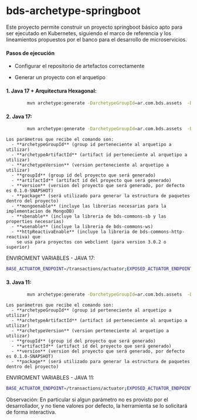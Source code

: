 # bds-archetype-springboot

Este proyecto permite construir un proyecto springboot básico apto para ser ejecutado en Kubernetes, siguiendo el marco de referencia y los lineamientos propuestos por el banco para el desarrollo de microservicios.

#### Pasos de ejecución

* Configurar el repositorio de artefactos correctamente

* Generar un proyecto con el arquetipo


#### 1. Java 17 + Arquitectura Hexagonal:
```bash
        mvn archetype:generate -DarchetypeGroupId=ar.com.bds.assets  -DarchetypeArtifactId=bds-archetype-springboot -DarchetypeVersion=3.0.2 -Dmongoenable=false -Dsbenable=false -Dwsenable=false
```

#### 2. Java 17:
```bash
        mvn archetype:generate -DarchetypeGroupId=ar.com.bds.assets  -DarchetypeArtifactId=bds-archetype-springboot -DarchetypeVersion=2.0.3 -Dmongoenable=false -Dsbenable=false -Dwsenable=false
```

    Los parámetros que recibe el comando son:
      - **archetypeGroupId** (group id perteneciente al arquetipo a utilizar)
      - **archetypeArtifactId** (artifact id perteneciente al arquetipo a utilizar)
      - **archetypeVersion** (version perteneciente al arquetipo a utilizar)
      - **groupId** (group id del proyecto que será generado)
      - **artifactId** (artifact id del proyecto que será generado)
      - **version** (version del proyecto que será generado, por defecto es 0.1.0-SNAPSHOT)
      - **package** (será utilizado para generar la estructura de paquetes dentro del proyecto)
      - **mongoenable** (incluye las librerias necesarias para la implementacion de MongoDB)
      - **sbenable** (incluye la libreria de bds-commons-sb y las properties necesarias)
      - **wsenable** (incluye la libreria de bds-commons-ws)
      - **httpReactivaEnable** (incluye la libreria de bds-commons-http-reactiva) que 
        se usa para proyectos con webclient (para version 3.0.2 o superior) 

ENVIROMENT VARIABLES - JAVA 17:
```bash
BASE_ACTUATOR_ENDPOINT=/transactions/actuator;EXPOSED_ACTUATOR_ENDPOINTS=info,health,prometheus;JSON_PLACEHOLDER_HOST=https://jsonplaceholder.typicode.com;JSON_PROPERTY_NAMING=LOWER_CAMEL_CASE;LOG_LEVEL=debug;LOG_PROFILE=local;OTEL_LOG_LEVEL=none;OTEL_LOGS_EXPORTER=none;OTEL_METRICS_EXPORTER=none;OTEL_TRACES_EXPORTER=none;SPRING_CLOUD_AZURE_COMPATIBILITY-VERIFIER_ENABLED=false;TIMEZONE=America/Buenos_Aires;SPRING_PROFILES_ACTIVE=local
```

#### 3. Java 11:
```bash
        mvn archetype:generate -DarchetypeGroupId=ar.com.bds.assets  -DarchetypeArtifactId=bds-archetype-springboot -DarchetypeVersion=0.3.2 -Dmongoenable=false -Dsbenable=false -Dwsenable=false
```

    Los parámetros que recibe el comando son:
      - **archetypeGroupId** (group id perteneciente al arquetipo a utilizar)
      - **archetypeArtifactId** (artifact id perteneciente al arquetipo a utilizar)
      - **archetypeVersion** (version perteneciente al arquetipo a utilizar)
      - **groupId** (group id del proyecto que será generado)
      - **artifactId** (artifact id del proyecto que será generado)
      - **version** (version del proyecto que será generado, por defecto es 0.1.0-SNAPSHOT)
      - **package** (será utilizado para generar la estructura de paquetes dentro del proyecto)

ENVIROMENT VARIABLES - JAVA 11:
```bash
BASE_ACTUATOR_ENDPOINT=/transactions/actuator;EXPOSED_ACTUATOR_ENDPOINTS=info,health,prometheus;JAEGER_AGENT_HOST=jaeger-agent.istio-system.svc.cluster.local;JAEGER_AGENT_PORT=6831;JSON_PLACEHOLDER_HOST=https://jsonplaceholder.typicode.com;JSON_PROPERTY_NAMING=LOWER_CAMEL_CASE;LOG_LEVEL=debug;LOG_PROFILE=local;SPRING_CLOUD_AZURE_COMPATIBILITY-VERIFIER_ENABLED=false;TIMEZONE=America/Buenos_Aires
```

Observación: En particular si algun parámetro no es provisto por el desarrollador, y no tiene valores por defecto, la herramienta se lo solicitará de forma interactiva.



